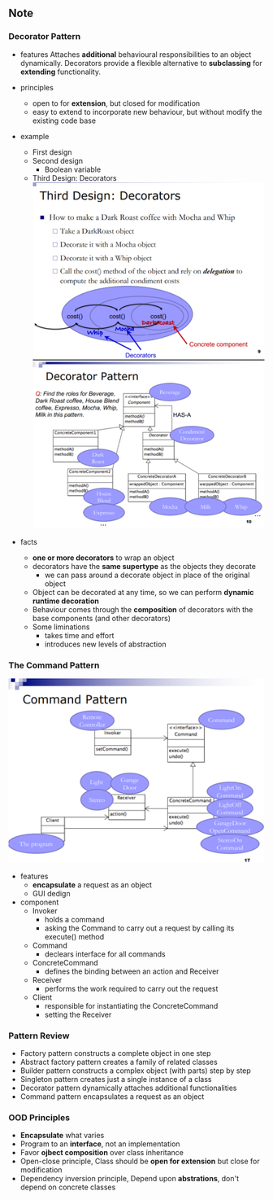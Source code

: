 ## Note
### Decorator Pattern
- features
Attaches **additional** behavioural responsibilities to an object dynamically. Decorators provide a flexible alternative to **subclassing** for **extending** functionality.

- principles
	- open to for **extension**, but closed for modification
	- easy to extend to incorporate new behaviour, but without modify the existing code base

- example
	- First design 
	- Second design 
		- Boolean variable
	- Third Design: Decorators
![avatar](https://github.com/kechenkristin/imagesGitHub/blob/main/notes/uni/ecm2414/decoratorP1.png)
![avatar](https://github.com/kechenkristin/imagesGitHub/blob/main/notes/uni/ecm2414/decoratorP2.png)
	
- facts
	- **one or more decorators** to wrap an object
	- decorators have the **same supertype** as the objects they decorate
		- we can pass around a decorate object in place of the original object
	- Object can be decorated at any time, so we can perform **dynamic runtime decoration**
	- Behaviour comes through the **composition** of decorators with the base components (and other decorators)
	- Some liminations
		- takes time and effort
		- introduces new levels of abstraction

### The Command Pattern
![avatar](https://github.com/kechenkristin/imagesGitHub/blob/main/notes/uni/ecm2414/commandPattern.png)
- features
	- **encapsulate** a request as an object
	- GUI dedign
- component
	- Invoker
		- holds a command 
		- asking the Command to carry out a request by calling its execute() method
	- Command 
		- declears interface for all commands
	- ConcreteCommand
		- defines the binding between an action and Receiver
	- Receiver
		- performs the work required to carry out the request
	- Client
		- responsible for instantiating the ConcreteCommand
		- setting the Receiver

### Pattern Review
- Factory pattern 
constructs a complete object in one step
- Abstract factory pattern 
creates a family of related classes
- Builder pattern
constructs a complex object (with parts) step by step
- Singleton pattern 
creates just a single instance of a class
- Decorator pattern
dynamically attaches additional functionalities
- Command pattern 
encapsulates a request as an object

### OOD Principles
- **Encapsulate** what varies
- Program to an **interface**, not an implementation
- Favor **ojbect composition** over class inheritance
- Open-close principle, Class should be **open for extension** but close for modification
- Dependency inversion principle, Depend upon **abstrations**, don't depend on concrete classes
